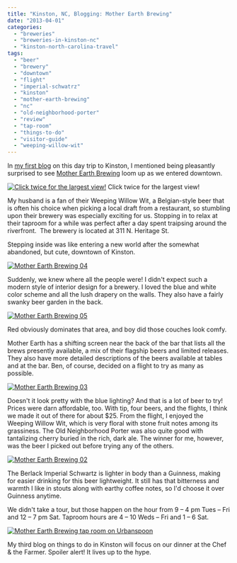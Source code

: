 ```yaml
---
title: "Kinston, NC, Blogging: Mother Earth Brewing"
date: "2013-04-01"
categories:
  - "breweries"
  - "breweries-in-kinston-nc"
  - "kinston-north-carolina-travel"
tags:
  - "beer"
  - "brewery"
  - "downtown"
  - "flight"
  - "imperial-schwatrz"
  - "kinston"
  - "mother-earth-brewing"
  - "nc"
  - "old-neighborhood-porter"
  - "review"
  - "tap-room"
  - "things-to-do"
  - "visitor-guide"
  - "weeping-willow-wit"
---
```


In [my first blog](http://www.thegourmez.com/?p=6071) on this day trip to Kinston, I mentioned being pleasantly surprised to see [Mother Earth Brewing](http://www.motherearthbrewing.com/index.jsp) loom up as we entered downtown.




<div class="caption">

[![Click twice for the largest view!](http://s3.amazonaws.com/thegourmez-wpmedia/2013/03/Mother-Earth-Brewing-01-1024x270.jpg)](http://www.thegourmez.com/2013/03/kinston-nc-blogging-an-afternoon-by-the-neuse-river/mother-earth-brewing-01/) Click twice for the largest view!</div>


My husband is a fan of their Weeping Willow Wit, a Belgian-style beer that is often his choice when picking a local draft from a restaurant, so stumbling upon their brewery was especially exciting for us. Stopping in to relax at their taproom for a while was perfect after a day spent traipsing around the riverfront.  The brewery is located at 311 N. Heritage St.

Stepping inside was like entering a new world after the somewhat abandoned, but cute, downtown of Kinston.

[![Mother Earth Brewing 04](http://s3.amazonaws.com/thegourmez-wpmedia/2013/03/Mother-Earth-Brewing-04.jpg)](http://www.thegourmez.com/2013/04/mother-earth-brewing/mother-earth-brewing-04/)

Suddenly, we knew where all the people were! I didn't expect such a modern style of interior design for a brewery. I loved the blue and white color scheme and all the lush drapery on the walls. They also have a fairly swanky beer garden in the back.

[![Mother Earth Brewing 05](http://s3.amazonaws.com/thegourmez-wpmedia/2013/03/Mother-Earth-Brewing-05.jpg)](http://www.thegourmez.com/2013/04/mother-earth-brewing/mother-earth-brewing-05/)

Red obviously dominates that area, and boy did those couches look comfy.

Mother Earth has a shifting screen near the back of the bar that lists all the brews presently available, a mix of their flagship beers and limited releases. They also have more detailed descriptions of the beers available at tables and at the bar. Ben, of course, decided on a flight to try as many as possible.

[![Mother Earth Brewing 03](http://s3.amazonaws.com/thegourmez-wpmedia/2013/03/Mother-Earth-Brewing-03.jpg)](http://www.thegourmez.com/2013/04/mother-earth-brewing/mother-earth-brewing-03/)

Doesn't it look pretty with the blue lighting? And that is a lot of beer to try! Prices were darn affordable, too. With tip, four beers, and the flights, I think we made it out of there for about $25. From the flight, I enjoyed the Weeping Willow Wit, which is very floral with stone fruit notes among its grassiness. The Old Neighborhood Porter was also quite good with tantalizing cherry buried in the rich, dark ale. The winner for me, however, was the beer I picked out before trying any of the others.

[![Mother Earth Brewing 02](http://s3.amazonaws.com/thegourmez-wpmedia/2013/03/Mother-Earth-Brewing-02.jpg)](http://www.thegourmez.com/2013/04/mother-earth-brewing/mother-earth-brewing-02/)

The Berlack Imperial Schwartz is lighter in body than a Guinness, making for easier drinking for this beer lightweight. It still has that bitterness and warmth I like in stouts along with earthy coffee notes, so I'd choose it over Guinness anytime.

We didn't take a tour, but those happen on the hour from 9 – 4 pm Tues – Fri and 12 – 7 pm Sat. Taproom hours are 4 – 10 Weds – Fri and 1 – 6 Sat.

[![Mother Earth Brewing tap room on Urbanspoon](http://www.urbanspoon.com/b/link/1524293/minilink.gif)](http://www.urbanspoon.com/r/157/1524293/restaurant/Greenville/Mother-Earth-Brewing-tap-room-Kinston)

My third blog on things to do in Kinston will focus on our dinner at the Chef & the Farmer. Spoiler alert! It lives up to the hype.
